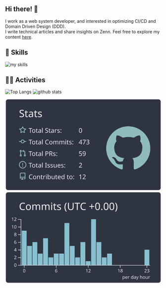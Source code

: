 <!-- 
<div align="right">
  <img src="https://komarev.com/ghpvc/?username=Century-ss" />
</div>
-->

## Hi there! 👋
I work as a web system developer, and interested in optimizing CI/CD and Domain Driven Design (DDD).  
I write technical articles and share insights on Zenn. Feel free to explore my content [here](https://zenn.dev/century).

## 🌱 Skills
<img alt="my skills" src="https://skillicons.dev/icons?theme=dark&i=html,css,js,vue,python,githubactions,aws,ts,react,docker" />

<!--## 📝 Articles-->
<!--Zenn: https://zenn.dev/century
<!--I write technical articles and share insights on Zenn. Feel free to explore my content [here](https://zenn.dev/century).-->

## 🏃‍♀️ Activities
<p align="left"> <img alt="Top Langs" height="150px" src="https://github-readme-stats.vercel.app/api/top-langs/?username=Century-ss&layout=compact&count_private=true&show_icons=true&theme=nightowl" /> <img alt="github stats" height="150px" src="https://github-readme-stats.vercel.app/api?username=Century-ss&count_private=true&show_icons=true&show_icons=true&theme=nightowl" /> </p> 

[![](https://raw.githubusercontent.com/Century-ss/Century-ss/main/profile-summary-card-output/nord_dark/3-stats.svg)](https://github.com/vn7n24fzkq/github-profile-summary-cards) [![](https://raw.githubusercontent.com/Century-ss/Century-ss/main/profile-summary-card-output/nord_dark/4-productive-time.svg)](https://github.com/vn7n24fzkq/github-profile-summary-cards)
